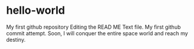 # hello-world
My first github repository
Editing the READ ME Text file. My first github commit attempt. Soon, I will conquer the entire space world and reach my destiny.
